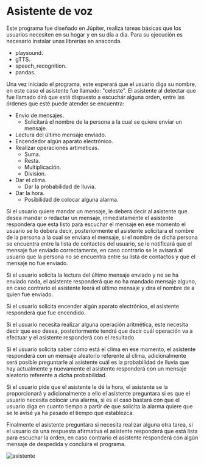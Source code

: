 # Asistente de voz
Este programa fue diseñado en Júpiter, realiza tareas básicas que los usuarios necesiten en su hogar y en su día a dia. Para su ejecución es necesario instalar unas librerías en anaconda.
* playsound.
* gTTS.
* speech_recognition.
* pandas.

Una vez iniciado el programa, este esperará que el usuario diga su nombre, en este caso el asistente fue llamado: "celeste".
El asistente al detectar que fue llamado dirá que está dispuesto a escuchár alguna orden, entre las órdenes que esté puede atender se encuentra: 
* Envío de mensajes.
   * Solicitará el nombre de la persona a la cual se quiere enviar un mensaje.
* Lectura del último mensaje enviado.
* Encendedor algún aparato electrónico.
* Realizar operaciones artimeticas.
   * Suma.
   * Resta.
   * Multiplicación.
   * Division.
* Dar el clima.
  * Dar la probabilidad de lluvia.
* Dar la hora.
   * Posibilidad de colocar alguna alarma.

Si el usuario quiere mandar un mensaje, le debera decir al asistente que desea mandar o redactar un mensaje, inmediatamente el asistente respondera que esta listo para escuchar el mensaje en ese momento el usuario se lo debera decir, posteriormente el asistente solicitara el nombre de la persona a la cual se enviara el mensaje, si el nombre de dicha persona se encuentra entre la lista de contactos del usuario, se le notificará que el mensaje fue enviado correctamente, en caso contrario se le avisará al usuario que la persona no se encuentra entre su lista de contactos y que el mensaje no fue enviado.

Si el usuario solicita la lectura del último mensaje enviado y no se ha enviado nada, el asistente responderá que no ha mandado mensaje alguno, en caso contrario el asistente leerá el último mensaje y dira el nombre de a quien fue enviado.

Si el usuario solicita encender algún aparato electrónico, el asistente responderá que fue encendido.

Si el usuario necesita realizar alguna operación aritmética, este necesita decir que eso desea, posteriormente tendrá que decir cuál operación va a efectuar y el asistente responderá con el resultado.

Si el usuario solicita saber cómo está el clima en ese momento, el asistente responderá con un mensaje aleatorio referente al clima, adicionalmente será posible preguntarle al asistente cuál es la probabilidad de lluvia que hay actualmente y nuevamente el asistente responderá con un mensaje aleatorio referente a dicha probabilidad.

Si el usuario pide que el asistente le dé la hora, el asistente se la proporcionará y adicionalmente a ello el asistente preguntara si es que el usuario necesita colocar una alarma, si es el caso bastará con que el usuario diga en cuanto tiempo a partir de que solicita la alarma quiere que se le avisé ya ha pasado el tiempo que establezca.

Finalmente el asistente preguntara si necesita realizar alguna otra tarea, si el usuario da una respuesta afirmativa el asistente responderá que está lista para escuchar la orden, en caso contrario el asistente responderá con algún mensaje de despedida y concluira el programa.

![asistente](https://www.elsevier.com/__data/assets/image/0020/1040447/Imagen_Articulo_Asistentes-Virtuales_SP_op1.jpg)